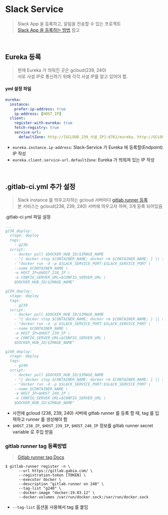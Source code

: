 # Slack Service

> Slack App 을 등록하고, 알림을 전송할 수 있는 프로젝트  
> [Slack App 을 등록하는 방법](https://gitlab.gabia.com/mentoring/newbie/2021.05/mentoring-alarm/common/-/wikis/%EA%B8%B0%EC%88%A0-%EB%AC%B8%EC%84%9C/App/Slack) 참고
 
<br>

## Eureka 등록

> 현재 Eureka 가 띄워진 곳은 gcloud(239, 240)  
> 서로 사설 IP로 통신하기 위해 각각 사설 IP를 알고 있어야 함.

#### yml 설정 파일

```yml
eureka:
  instance:
    prefer-ip-address: true
    ip-address: [HOST_IP]
  client:
    register-with-eureka: true
    fetch-registry: true
    service-url:
      defaultZone: http://[GCLOUD_239_사설_IP]:8761/eureka, http://GCLOUD_240_사설_IP:8761/eureka
```

- `eureka.instance.ip-address`: Slack-Service 가 Eureka 에 등록할(Endpoint) IP 작성  
- `eureka.client.service-url.defaultZone`: Eureka 가 띄워져 있는 IP 작성

<br>

## .gitlab-ci.yml 추가 설정

> Slack instance 를 띄우고자하는 gcloud 서버마다 [gitlab runner 등록](https://gitlab.gabia.com/mentoring/newbie/2021.05/mentoring-alarm/playground/slack-service/-/settings/ci_cd)  
> 본 서비스는 gcloud(238, 239, 240) 서버에 띄우고자 하며, 3개 등록 되어있음

.gitlab-ci.yml 파일 설정

```yml
...
g238_deploy:
  stage: deploy
  tags:
    - g238
  script:
    - docker pull $DOCKER_HUB_ID/$IMAGE_NAME
    - "{ docker stop $CONTAINER_NAME; docker rm $CONTAINER_NAME; } || true"
    - "docker run -d -p $SLACK_SERVICE_PORT:$SLACK_SERVICE_PORT \
    --name $CONTAINER_NAME \
    -e HOST_IP=$HOST_238_IP \
    -e CONFIG_SERVER_URL=$CONFIG_SERVER_URL \
    $DOCKER_HUB_ID/$IMAGE_NAME"

g239_deploy:
  stage: deploy
  tags:
    - g239
  script:
    - docker pull $DOCKER_HUB_ID/$IMAGE_NAME
    - "{ docker stop $CONTAINER_NAME; docker rm $CONTAINER_NAME; } || true"
    - "docker run -d -p $SLACK_SERVICE_PORT:$SLACK_SERVICE_PORT \
    --name $CONTAINER_NAME \
    -e HOST_IP=$HOST_239_IP \
    -e CONFIG_SERVER_URL=$CONFIG_SERVER_URL \
    $DOCKER_HUB_ID/$IMAGE_NAME"

g240_deploy:
  stage: deploy
  tags:
    - g240
  script:
    - docker pull $DOCKER_HUB_ID/$IMAGE_NAME
    - "{ docker stop $CONTAINER_NAME; docker rm $CONTAINER_NAME; } || true"
    - "docker run -d -p $SLACK_SERVICE_PORT:$SLACK_SERVICE_PORT \
    --name $CONTAINER_NAME \
    -e HOST_IP=$HOST_240_IP \
    -e CONFIG_SERVER_URL=$CONFIG_SERVER_URL \
    $DOCKER_HUB_ID/$IMAGE_NAME"
```

- 사전에 gcloud (238, 239, 240) 서버에 gitlab runner 를 등록 할 때, tag 를 입력하고 runner 를 생성해야 함   
- `$HOST_238_IP`, `$HOST_239_IP`, `$HOST_240_IP` 정보를 gitlab runner secret variable 로 주입 받음

### gitlab runner tag 등록방법

> [Gitlab runner tag Docs](https://docs.gitlab.com/ee/ci/yaml/index.html#tags)

```
$ gitlab-runner register -n \
      --url https://gitlab.gabia.com/ \
      --registration-token [TOKEN] \
      --executor docker \
      --description "gitlab-runner on 240" \
      --tag-list "g240" \
      --docker-image "docker:19.03.12" \
      --docker-volumes /var/run/docker.sock:/var/run/docker.sock
```

- `--tag-list` 옵션을 사용해서 tag 를 붙임